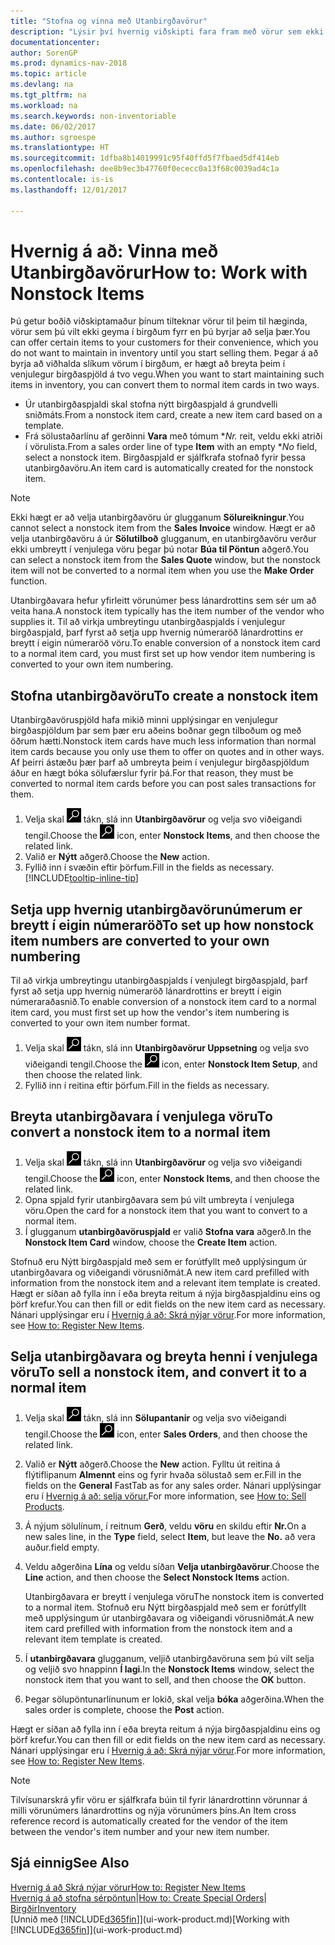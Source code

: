 ```yaml
---
title: "Stofna og vinna með Utanbirgðavörur"
description: "Lýsir því hvernig viðskipti fara fram með vörur sem ekki hægt að geyma í birgðum eða sem ekki er viðhaldið í birgðum."
documentationcenter: 
author: SorenGP
ms.prod: dynamics-nav-2018
ms.topic: article
ms.devlang: na
ms.tgt_pltfrm: na
ms.workload: na
ms.search.keywords: non-inventoriable
ms.date: 06/02/2017
ms.author: sgroespe
ms.translationtype: HT
ms.sourcegitcommit: 1dfba8b14019991c95f40ffd5f7fbaed5df414eb
ms.openlocfilehash: dee8b9ec3b47760f0ececc0a13f68c0039ad4c1a
ms.contentlocale: is-is
ms.lasthandoff: 12/01/2017

---
```

# <a name="how-to-work-with-nonstock-items"></a><span data-ttu-id="a3da2-103">Hvernig á að: Vinna með Utanbirgðavörur</span><span class="sxs-lookup"><span data-stu-id="a3da2-103">How to: Work with Nonstock Items</span></span>
<span data-ttu-id="a3da2-104">Þú getur boðið viðskiptamaður þínum tilteknar vörur til þeim til hæginda, vörur sem þú vilt ekki geyma í birgðum fyrr en þú byrjar að selja þær.</span><span class="sxs-lookup"><span data-stu-id="a3da2-104">You can offer certain items to your customers for their convenience, which you do not want to maintain in inventory until you start selling them.</span></span> <span data-ttu-id="a3da2-105">Þegar á að byrja að viðhalda slíkum vörum í birgðum, er hægt að breyta þeim í venjulegur birgðaspjöld á tvo vegu.</span><span class="sxs-lookup"><span data-stu-id="a3da2-105">When you want to start maintaining such items in inventory, you can convert them to normal item cards in two ways.</span></span>

* <span data-ttu-id="a3da2-106">Úr utanbirgðaspjaldi skal stofna nýtt birgðaspjald á grundvelli sniðmáts.</span><span class="sxs-lookup"><span data-stu-id="a3da2-106">From a nonstock item card, create a new item card based on a template.</span></span>
* <span data-ttu-id="a3da2-107">Frá sölustaðarlínu af gerðinni **Vara** með tómum **Nr.* reit, veldu ekki atriði í vörulista.</span><span class="sxs-lookup"><span data-stu-id="a3da2-107">From a sales order line of type **Item** with an empty **No* field, select a nonstock item.</span></span> <span data-ttu-id="a3da2-108">Birgðaspjald er sjálfkrafa stofnað fyrir þessa utanbirgðavöru.</span><span class="sxs-lookup"><span data-stu-id="a3da2-108">An item card is automatically created for the nonstock item.</span></span>

> [!NOTE]  
>   <span data-ttu-id="a3da2-109">Ekki hægt er að velja utanbirgðavöru úr glugganum **Sölureikningur**.</span><span class="sxs-lookup"><span data-stu-id="a3da2-109">You cannot select a nonstock item from the **Sales Invoice** window.</span></span> <span data-ttu-id="a3da2-110">Hægt er að velja utanbirgðavöru á úr **Sölutilboð** glugganum, en utanbirgðavöru verður ekki umbreytt í venjulega vöru þegar þú notar **Búa til Pöntun** aðgerð.</span><span class="sxs-lookup"><span data-stu-id="a3da2-110">You can select a nonstock item from the **Sales Quote** window, but the nonstock item will not be converted to a normal item when you use the **Make Order** function.</span></span>

<span data-ttu-id="a3da2-111">Utanbirgðavara hefur yfirleitt vörunúmer þess lánardrottins sem sér um að veita hana.</span><span class="sxs-lookup"><span data-stu-id="a3da2-111">A nonstock item typically has the item number of the vendor who supplies it.</span></span> <span data-ttu-id="a3da2-112">Til að virkja umbreytingu utanbirgðaspjalds í venjulegur birgðaspjald, þarf fyrst að setja upp hvernig númeraröð lánardrottins er breytt í eigin númeraröð vöru.</span><span class="sxs-lookup"><span data-stu-id="a3da2-112">To enable conversion of a nonstock item card to a normal item card, you must first set up how vendor item numbering is converted to your own item numbering.</span></span>   

## <a name="to-create-a-nonstock-item"></a><span data-ttu-id="a3da2-113">Stofna utanbirgðavöru</span><span class="sxs-lookup"><span data-stu-id="a3da2-113">To create a nonstock item</span></span>
<span data-ttu-id="a3da2-114">Utanbirgðavöruspjöld hafa mikið minni upplýsingar en venjulegur birgðaspjöldum þar sem þær eru aðeins boðnar gegn tilboðum og með öðrum hætti.</span><span class="sxs-lookup"><span data-stu-id="a3da2-114">Nonstock item cards have much less information than normal item cards because you only use them to offer on quotes and in other ways.</span></span> <span data-ttu-id="a3da2-115">Af þeirri ástæðu þær þarf að umbreyta þeim í venjulegur birgðaspjöldum áður en hægt bóka sölufærslur fyrir þá.</span><span class="sxs-lookup"><span data-stu-id="a3da2-115">For that reason, they must be converted to normal item cards before you can post sales transactions for them.</span></span>

1. <span data-ttu-id="a3da2-116">Velja skal ![Leit að síðu eða skýrslu](media/ui-search/search_small.png "Leit að síðu eða skýrslu táknið") tákn, slá inn **Utanbirgðavörur** og velja svo viðeigandi tengil.</span><span class="sxs-lookup"><span data-stu-id="a3da2-116">Choose the ![Search for Page or Report](media/ui-search/search_small.png "Search for Page or Report icon") icon, enter **Nonstock Items**, and then choose the related link.</span></span>
2. <span data-ttu-id="a3da2-117">Valið er **Nýtt** aðgerð.</span><span class="sxs-lookup"><span data-stu-id="a3da2-117">Choose the **New** action.</span></span>
3. <span data-ttu-id="a3da2-118">Fyllið inn í svæðin eftir þörfum.</span><span class="sxs-lookup"><span data-stu-id="a3da2-118">Fill in the fields as necessary.</span></span> [!INCLUDE[tooltip-inline-tip](includes/tooltip-inline-tip_md.md)]

## <a name="to-set-up-how-nonstock-item-numbers-are-converted-to-your-own-numbering"></a><span data-ttu-id="a3da2-119">Setja upp hvernig utanbirgðavörunúmerum er breytt í eigin númeraröð</span><span class="sxs-lookup"><span data-stu-id="a3da2-119">To set up how nonstock item numbers are converted to your own numbering</span></span>
<span data-ttu-id="a3da2-120">Til að virkja umbreytingu utanbirgðaspjalds í venjulegt birgðaspjald, þarf fyrst að setja upp hvernig númeraröð lánardrottins er breytt í eigin númeraraðasnið.</span><span class="sxs-lookup"><span data-stu-id="a3da2-120">To enable conversion of a nonstock item card to a normal item card, you must first set up how the vendor's item numbering is converted to your own item number format.</span></span>

1. <span data-ttu-id="a3da2-121">Velja skal ![Leit að síðu eða skýrslu](media/ui-search/search_small.png "Leit að síðu eða skýrslu táknið") tákn, slá inn **Utanbirgðavörur Uppsetning** og velja svo viðeigandi tengil.</span><span class="sxs-lookup"><span data-stu-id="a3da2-121">Choose the ![Search for Page or Report](media/ui-search/search_small.png "Search for Page or Report icon") icon, enter **Nonstock Item Setup**, and then choose the related link.</span></span>
2. <span data-ttu-id="a3da2-122">Fyllið inn í reitina eftir þörfum.</span><span class="sxs-lookup"><span data-stu-id="a3da2-122">Fill in the fields as necessary.</span></span>

## <a name="to-convert-a-nonstock-item-to-a-normal-item"></a><span data-ttu-id="a3da2-123">Breyta utanbirgðavara í venjulega vöru</span><span class="sxs-lookup"><span data-stu-id="a3da2-123">To convert a nonstock item to a normal item</span></span>
1. <span data-ttu-id="a3da2-124">Velja skal ![Leit að síðu eða skýrslu](media/ui-search/search_small.png "Leit að síðu eða skýrslu táknið") tákn, slá inn **Utanbirgðavörur** og velja svo viðeigandi tengil.</span><span class="sxs-lookup"><span data-stu-id="a3da2-124">Choose the ![Search for Page or Report](media/ui-search/search_small.png "Search for Page or Report icon") icon, enter **Nonstock Items**, and then choose the related link.</span></span>
2. <span data-ttu-id="a3da2-125">Opna spjald fyrir utanbirgðavara sem þú vilt umbreyta í venjulega vöru.</span><span class="sxs-lookup"><span data-stu-id="a3da2-125">Open the card for a nonstock item that you want to convert to a normal item.</span></span>
3. <span data-ttu-id="a3da2-126">Í glugganum **utanbirgðavöruspjald** er valið **Stofna vara** aðgerð.</span><span class="sxs-lookup"><span data-stu-id="a3da2-126">In the **Nonstock Item Card** window, choose the **Create Item** action.</span></span>

<span data-ttu-id="a3da2-127">Stofnuð eru Nýtt birgðaspjald með sem er forútfyllt með upplýsingum úr utanbirgðavara og viðeigandi vörusniðmát.</span><span class="sxs-lookup"><span data-stu-id="a3da2-127">A new item card prefilled with information from the nonstock item and a relevant item template is created.</span></span> <span data-ttu-id="a3da2-128">Hægt er síðan að fylla inn í eða breyta reitum á nýja birgðaspjaldinu eins og þörf krefur.</span><span class="sxs-lookup"><span data-stu-id="a3da2-128">You can then fill or edit fields on the new item card as necessary.</span></span> <span data-ttu-id="a3da2-129">Nánari upplýsingar eru í [Hvernig á að: Skrá nýjar vörur](inventory-how-register-new-items.md).</span><span class="sxs-lookup"><span data-stu-id="a3da2-129">For more information, see [How to: Register New Items](inventory-how-register-new-items.md).</span></span>

## <a name="to-sell-a-nonstock-item-and-convert-it-to-a-normal-item"></a><span data-ttu-id="a3da2-130">Selja utanbirgðavara og breyta henni í venjulega vöru</span><span class="sxs-lookup"><span data-stu-id="a3da2-130">To sell a nonstock item, and convert it to a normal item</span></span>
1. <span data-ttu-id="a3da2-131">Velja skal ![Leit að síðu eða skýrslu](media/ui-search/search_small.png "Leit að síðu eða skýrslu táknið") tákn, slá inn  **Sölupantanir** og velja svo viðeigandi tengil.</span><span class="sxs-lookup"><span data-stu-id="a3da2-131">Choose the ![Search for Page or Report](media/ui-search/search_small.png "Search for Page or Report icon") icon, enter **Sales Orders**, and then choose the related link.</span></span>
2. <span data-ttu-id="a3da2-132">Valið er **Nýtt** aðgerð.</span><span class="sxs-lookup"><span data-stu-id="a3da2-132">Choose the **New** action.</span></span> <span data-ttu-id="a3da2-133">Fylltu út reitina á flýtiflipanum **Almennt** eins og fyrir hvaða sölustað sem er.</span><span class="sxs-lookup"><span data-stu-id="a3da2-133">Fill in the fields on the **General** FastTab as for any sales order.</span></span> <span data-ttu-id="a3da2-134">Nánari upplýsingar eru í [Hvernig á að: selja vörur.](sales-how-sell-products.md)</span><span class="sxs-lookup"><span data-stu-id="a3da2-134">For more information, see [How to: Sell Products](sales-how-sell-products.md).</span></span>
3. <span data-ttu-id="a3da2-135">Á nýjum sölulínum, í reitnum **Gerð**, veldu **vöru** en skildu eftir **Nr.**</span><span class="sxs-lookup"><span data-stu-id="a3da2-135">On a new sales line, in the **Type** field, select **Item**, but leave the **No.**</span></span> <span data-ttu-id="a3da2-136">að vera auður.</span><span class="sxs-lookup"><span data-stu-id="a3da2-136">field empty.</span></span>
4. <span data-ttu-id="a3da2-137">Veldu aðgerðina **Lína** og veldu síðan **Velja utanbirgðavörur**.</span><span class="sxs-lookup"><span data-stu-id="a3da2-137">Choose the **Line** action, and then choose the **Select Nonstock Items** action.</span></span>

    <span data-ttu-id="a3da2-138">Utanbirgðavara er breytt í venjulega vöru</span><span class="sxs-lookup"><span data-stu-id="a3da2-138">The nonstock item is converted to a normal item.</span></span> <span data-ttu-id="a3da2-139">Stofnuð eru Nýtt birgðaspjald með sem er forútfyllt með upplýsingum úr utanbirgðavara og viðeigandi vörusniðmát.</span><span class="sxs-lookup"><span data-stu-id="a3da2-139">A new item card prefilled with information from the nonstock item and a relevant item template is created.</span></span>
5. <span data-ttu-id="a3da2-140">Í **utanbirgðavara** glugganum, veljið utanbirgðavöruna sem þú vilt selja og veljið svo hnappinn **Í lagi**.</span><span class="sxs-lookup"><span data-stu-id="a3da2-140">In the **Nonstock Items** window, select the nonstock item that you want to sell, and then choose the **OK** button.</span></span>
6. <span data-ttu-id="a3da2-141">Þegar sölupöntunarlínunum er lokið, skal velja **bóka** aðgerðina.</span><span class="sxs-lookup"><span data-stu-id="a3da2-141">When the sales order is complete, choose the **Post** action.</span></span>

<span data-ttu-id="a3da2-142">Hægt er síðan að fylla inn í eða breyta reitum á nýja birgðaspjaldinu eins og þörf krefur.</span><span class="sxs-lookup"><span data-stu-id="a3da2-142">You can then fill or edit fields on the new item card as necessary.</span></span> <span data-ttu-id="a3da2-143">Nánari upplýsingar eru í [Hvernig á að: Skrá nýjar vörur](inventory-how-register-new-items.md).</span><span class="sxs-lookup"><span data-stu-id="a3da2-143">For more information, see [How to: Register New Items](inventory-how-register-new-items.md).</span></span>

> [!NOTE]  
>   <span data-ttu-id="a3da2-144">Tilvísunarskrá yfir vöru er sjálfkrafa búin til fyrir lánardrottinn vörunnar á milli vörunúmers lánardrottins og nýja vörunúmers þíns.</span><span class="sxs-lookup"><span data-stu-id="a3da2-144">An Item cross reference record is automatically created for the vendor of the item between the vendor's item number and your new item number.</span></span>

## <a name="see-also"></a><span data-ttu-id="a3da2-145">Sjá einnig</span><span class="sxs-lookup"><span data-stu-id="a3da2-145">See Also</span></span>
[<span data-ttu-id="a3da2-146">Hvernig á að Skrá nýjar vörur</span><span class="sxs-lookup"><span data-stu-id="a3da2-146">How to: Register New Items</span></span>](inventory-how-register-new-items.md)  
<span data-ttu-id="a3da2-147">[Hvernig á að stofna sérpöntun](sales-how-to-create-special-orders.md)|</span><span class="sxs-lookup"><span data-stu-id="a3da2-147">[How to: Create Special Orders](sales-how-to-create-special-orders.md)|</span></span>  
[<span data-ttu-id="a3da2-148">Birgðir</span><span class="sxs-lookup"><span data-stu-id="a3da2-148">Inventory</span></span>](inventory-manage-inventory.md)  
<span data-ttu-id="a3da2-149">[Unnið með [!INCLUDE[d365fin](includes/d365fin_md.md)]](ui-work-product.md)</span><span class="sxs-lookup"><span data-stu-id="a3da2-149">[Working with [!INCLUDE[d365fin](includes/d365fin_md.md)]](ui-work-product.md)</span></span>

